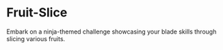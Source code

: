 # Fruit-Slice
Embark on a ninja-themed challenge showcasing your blade skills through slicing various fruits.
